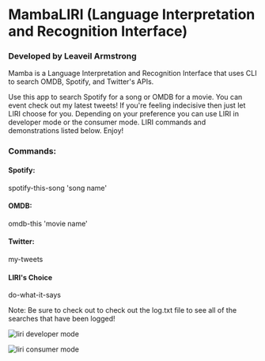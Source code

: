 # MambaLIRI (Language Interpretation and Recognition Interface)
### Developed by Leaveil Armstrong

Mamba is a Language Interpretation and Recognition Interface that uses CLI to search OMDB, Spotify, and Twitter's APIs.

Use this app to search Spotify for a song or OMDB for a movie. You can event check out my latest tweets! 
If you're feeling indecisive then just let LIRI choose for you.
Depending on your preference you can use LIRI in developer mode or the consumer mode.
LIRI commands and demonstrations listed below.
Enjoy!

### Commands:

#### Spotify:
spotify-this-song 'song name'
  
#### OMDB:
omdb-this 'movie name'

#### Twitter:
my-tweets

#### LIRI's Choice
do-what-it-says

Note: Be sure to check out to check out the log.txt file to see all of the searches that have been logged!


![liri developer mode](https://user-images.githubusercontent.com/33161495/34115411-8c3070b8-e3e3-11e7-822b-2927a5c0dba9.gif)

![liri consumer mode](https://user-images.githubusercontent.com/33161495/34115019-5bc915f2-e3e2-11e7-8943-2929d5a2c311.gif)

